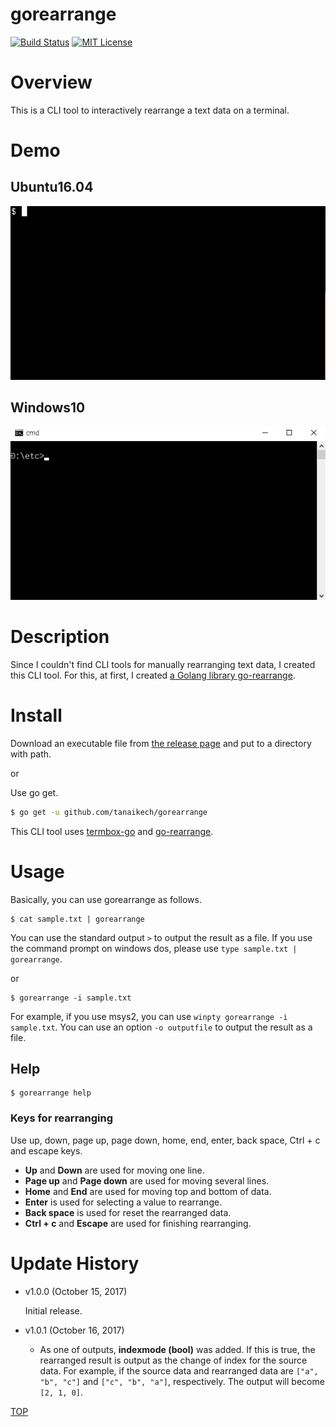 gorearrange
=====

[![Build Status](https://travis-ci.org/tanaikech/gorearrange.svg?branch=master)](https://travis-ci.org/tanaikech/gorearrange)
[![MIT License](http://img.shields.io/badge/license-MIT-blue.svg?style=flat)](LICENCE)

<a name="TOP"></a>
# Overview
This is a CLI tool to interactively rearrange a text data on a terminal.

# Demo
## Ubuntu16.04
![](images/demo_ubuntu.gif)

## Windows10
![](images/demo_windows.gif)

# Description
Since I couldn't find CLI tools for manually rearranging text data, I created this CLI tool. For this, at first, I created [a Golang library go-rearrange](https://github.com/tanaikech/go-rearrange/).

# Install
Download an executable file from [the release page](https://github.com/tanaikech/gorearrange/releases) and put to a directory with path.

or

Use go get.

~~~bash
$ go get -u github.com/tanaikech/gorearrange
~~~

This CLI tool uses [termbox-go](https://github.com/nsf/termbox-go) and [go-rearrange](https://github.com/tanaikech/go-rearrange/).

# Usage
Basically, you can use gorearrange as follows.

~~~
$ cat sample.txt | gorearrange
~~~

You can use the standard output ``>`` to output the result as a file. If you use the command prompt on windows dos, please use ``type sample.txt | gorearrange``.

or

~~~
$ gorearrange -i sample.txt
~~~

For example, if you use msys2, you can use ``winpty gorearrange -i sample.txt``. You can use an option ``-o outputfile`` to output the result as a file.

## Help
~~~
$ gorearrange help
~~~

### Keys for rearranging
Use up, down, page up, page down, home, end, enter, back space, Ctrl + c and escape keys.

- **Up** and **Down** are used for moving one line.
- **Page up** and **Page down** are used for moving several lines.
- **Home** and **End** are used for moving top and bottom of data.
- **Enter** is used for selecting a value to rearrange.
- **Back space** is used for reset the rearranged data.
- **Ctrl + c** and **Escape** are used for finishing rearranging.

<a name="Update_History"></a>
# Update History
* v1.0.0 (October 15, 2017)

    Initial release.

* v1.0.1 (October 16, 2017)

    - As one of outputs, **indexmode (bool)** was added. If this is true, the rearranged result is output as the change of index for the source data. For example, if the source data and rearranged data are ``["a", "b", "c"]`` and ``["c", "b", "a"]``, respectively. The output will become ``[2, 1, 0]``.

[TOP](#TOP)
